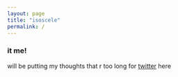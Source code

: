 ```yaml
---
layout: page
title: "isoscele"
permalink: /
---
```


### it me!

will be putting my thoughts that r too long for [twitter](https://twitter.com/alg0rithm) here 